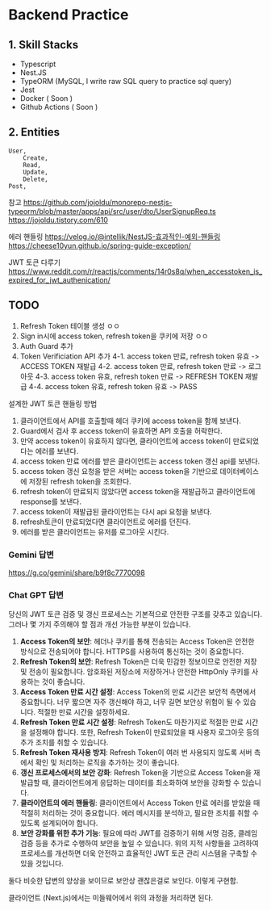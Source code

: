 # Backend Practice

## 1. Skill Stacks

- Typescript
- Nest.JS
- TypeORM (MySQL, I write raw SQL query to practice sql query)
- Jest
- Docker ( Soon )
- Github Actions ( Soon )

## 2. Entities

    User,
        Create,
        Read,
        Update,
        Delete,
    Post,

참고
https://github.com/jojoldu/monorepo-nestjs-typeorm/blob/master/apps/api/src/user/dto/UserSignupReq.ts
https://jojoldu.tistory.com/610

에러 핸들링
https://velog.io/@intellik/NestJS-효과적인-예외-핸들링
https://cheese10yun.github.io/spring-guide-exception/

JWT 토큰 다루기
https://www.reddit.com/r/reactjs/comments/14r0s8q/when_accesstoken_is_expired_for_jwt_authenication/

## TODO

1. Refresh Token 테이블 생성 ㅇㅇ
2. Sign in시에 access token, refresh token을 쿠키에 저장 ㅇㅇ
3. Auth Guard 추가
4. Token Verificiation API 추가
   4-1. access token 만료, refresh token 유효 -> ACCESS TOKEN 재발급
   4-2. access token 만료, refresh token 만료 -> 로그아웃
   4-3. access token 유효, refresh token 만료 -> REFRESH TOKEN 재발급
   4-4. access token 유효, refresh token 유효 -> PASS

설계한 JWT 토큰 핸들링 방법

1. 클라이언트에서 API를 호출할때 헤더 쿠키에 access token을 함께 보낸다.
2. Guard에서 검사 후 access token이 유효하면 API 호출을 허락한다.
3. 만약 access token이 유효하지 않다면, 클라이언트에 access token이 만료되었다는 에러를 보낸다.
4. access token 만료 에러를 받은 클라이언트는 access token 갱신 api를 보낸다.
5. access token 갱신 요청을 받은 서버는 access token을 기반으로 데이터베이스에 저장된 refresh token을 조회한다.
6. refresh token이 만료되지 않았다면 access token을 재발급하고 클라이언트에 response를 보낸다.
7. access token이 재발급된 클라이언트는 다시 api 요청을 보낸다.
8. refresh토큰이 만료되었다면 클라이언트로 에러를 던진다.
9. 에러를 받은 클라이언트는 유저를 로그아웃 시킨다.

### Gemini 답변

https://g.co/gemini/share/b9f8c7770098

### Chat GPT 답변

당신의 JWT 토큰 검증 및 갱신 프로세스는 기본적으로 안전한 구조를 갖추고 있습니다. 그러나 몇 가지 주의해야 할 점과 개선 가능한 부분이 있습니다.

1. **Access Token의 보안**: 헤더나 쿠키를 통해 전송되는 Access Token은 안전한 방식으로 전송되어야 합니다. HTTPS를 사용하여 통신하는 것이 중요합니다.
2. **Refresh Token의 보안**: Refresh Token은 더욱 민감한 정보이므로 안전한 저장 및 전송이 필요합니다. 암호화된 저장소에 저장하거나 안전한 HttpOnly 쿠키를 사용하는 것이 좋습니다.
3. **Access Token 만료 시간 설정**: Access Token의 만료 시간은 보안적 측면에서 중요합니다. 너무 짧으면 자주 갱신해야 하고, 너무 길면 보안상 위험이 될 수 있습니다. 적절한 만료 시간을 설정하세요.
4. **Refresh Token 만료 시간 설정**: Refresh Token도 마찬가지로 적절한 만료 시간을 설정해야 합니다. 또한, Refresh Token이 만료되었을 때 사용자 로그아웃 등의 추가 조치를 취할 수 있습니다.
5. **Refresh Token 재사용 방지**: Refresh Token이 여러 번 사용되지 않도록 서버 측에서 확인 및 처리하는 로직을 추가하는 것이 좋습니다.
6. **갱신 프로세스에서의 보안 강화**: Refresh Token을 기반으로 Access Token을 재발급할 때, 클라이언트에게 응답하는 데이터를 최소화하여 보안을 강화할 수 있습니다.
7. **클라이언트의 에러 핸들링**: 클라이언트에서 Access Token 만료 에러를 받았을 때 적절히 처리하는 것이 중요합니다. 에러 메시지를 분석하고, 필요한 조치를 취할 수 있도록 설계되어야 합니다.
8. **보안 강화를 위한 추가 기능**: 필요에 따라 JWT를 검증하기 위해 서명 검증, 클레임 검증 등을 추가로 수행하여 보안을 높일 수 있습니다.
   위의 지적 사항들을 고려하여 프로세스를 개선하면 더욱 안전하고 효율적인 JWT 토큰 관리 시스템을 구축할 수 있을 것입니다.

둘다 비슷한 답변의 양상을 보이므로 보안상 괜찮은걸로 보인다. 이렇게 구현함.

클라이언트 (Next.js)에서는 미들웨어에서 위의 과정을 처리하면 된다.
